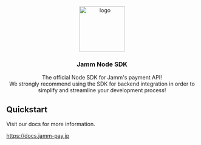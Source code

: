 <div align="center">
  <a href="https://github.com/jamm-pay/node-sdk">
    <img src="https://assets.jamm-pay.jp/brand/jamm_logo.png" alt="logo" width="120" height="120">
  </a>
  <h3 align="center">Jamm Node SDK</h3>
  <p align="center">
    The official Node SDK for Jamm's payment API!
    <br />
    We strongly recommend using the SDK for backend integration in order to simplify and streamline your development process!
  </p>
</div>

## Quickstart

Visit our docs for more information.

<https://docs.jamm-pay.jp>
